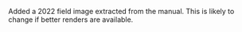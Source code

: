 Added a 2022 field image extracted from the manual. This is likely to change if better renders are available.
